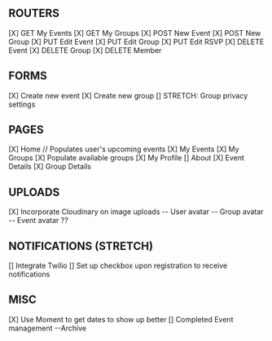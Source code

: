## ROUTERS
[X] GET My Events
[X] GET My Groups
[X] POST New Event
[X] POST New Group
[X] PUT Edit Event
[X] PUT Edit Group
[X] PUT Edit RSVP
[X] DELETE Event
[X] DELETE Group
[X] DELETE Member

## FORMS
[X] Create new event
[X] Create new group
    [] STRETCH: Group privacy settings

## PAGES
[X] Home // Populates user's upcoming events
[X] My Events
[X] My Groups
    [X] Populate available groups
[X] My Profile
[] About
[X] Event Details
[X] Group Details

## UPLOADS
[X] Incorporate Cloudinary on image uploads
    -- User avatar
    -- Group avatar
    -- Event avatar ??

## NOTIFICATIONS (STRETCH)
[] Integrate Twilio
[] Set up checkbox upon registration to receive notifications

## MISC
[X] Use Moment to get dates to show up better
[] Completed Event management
    --Archive